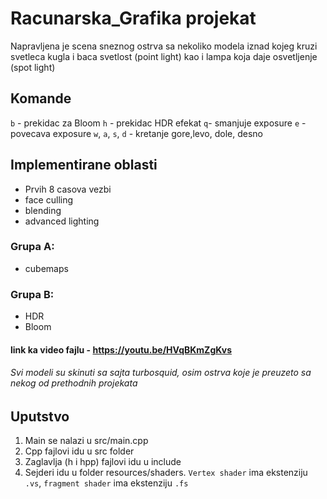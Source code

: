 # Racunarska_Grafika projekat

Napravljena je scena sneznog ostrva sa nekoliko modela iznad kojeg kruzi svetleca kugla i baca svetlost (point light) kao i lampa koja daje osvetljenje (spot light)
## Komande

`b` - prekidac za Bloom 
`h` - prekidac HDR efekat
`q`- smanjuje exposure
`e` - povecava exposure
`w`, `a`, `s`, `d` - kretanje gore,levo, dole, desno

## Implementirane oblasti

- Prvih 8 casova vezbi
- face culling
- blending
- advanced lighting

### Grupa A:

- cubemaps 

### Grupa B:

- HDR
- Bloom

#### link ka video fajlu -  https://youtu.be/HVqBKmZgKvs

###### Svi modeli su skinuti sa sajta turbosquid, osim ostrva koje je preuzeto sa nekog od prethodnih projekata

## Uputstvo
1. Main se nalazi u src/main.cpp
2. Cpp fajlovi idu u src folder
3. Zaglavlja (h i hpp) fajlovi idu u include
4. Sejderi idu u folder resources/shaders. `Vertex shader` ima ekstenziju `.vs`, `fragment shader` ima ekstenziju `.fs`
